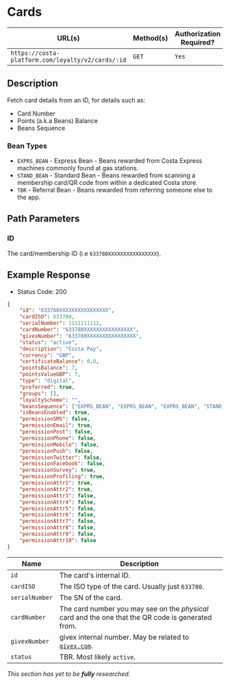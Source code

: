 # Cards
| URL(s) | Method(s) | Authorization Required? |
| ------ | --------- | ----------------------- |
| `https://costa-platform.com/loyalty/v2/cards/:id` | `GET` | `Yes` |


## Description
Fetch card details from an ID, for details such as:
- Card Number
- Points (a.k.a Beans) Balance
- Beans Sequence
### Bean Types
- `EXPRS_BEAN` - Express Bean - Beans rewarded from Costa Express machines commonly found at gas stations.
- `STAND_BEAN` - Standard Bean - Beans rewarded from scanning a membership card/QR code from within a dedicated Costa store.
- `TBR` - Referral Bean - Beans rewarded from referring someone else to the app.

## Path Parameters
### ID
The card/membership ID (i.e `633780XXXXXXXXXXXXXXXX`).

## Example Response
- Status Code: 200
```json
{
	"id": "633780XXXXXXXXXXXXXXXX",
	"cardISO": 633780,
	"serialNumber": 1111111111,
	"cardNumber": "633780XXXXXXXXXXXXXXXX",
	"givexNumber": "633780XXXXXXXXXXXXXXXX",
	"status": "active",
	"description": "Costa Pay",
	"currency": "GBP",
	"certificateBalance": 0.0,
	"pointsBalance": 7,
	"pointsValueGBP": 7,
	"type": "digital",
	"preferred": true,
	"groups": [],
	"loyaltyScheme": "",
	"beansSequence": ["EXPRS_BEAN", "EXPRS_BEAN", "EXPRS_BEAN", "STAND_BEAN", "STAND_BEAN", "STAND_BEAN", "STAND_BEAN"],
	"isBeansEnabled": true,
	"permissionSMS": false,
	"permissionEmail": true,
	"permissionPost": false,
	"permissionPhone": false,
	"permissionMobile": false,
	"permissionPush": false,
	"permissionTwitter": false,
	"permissionFacebook": false,
	"permissionSurvey": true,
	"permissionProfiling": true,
	"permissionAttr1": true,
	"permissionAttr2": true,
	"permissionAttr3": false,
	"permissionAttr4": false,
	"permissionAttr5": false,
	"permissionAttr6": false,
	"permissionAttr7": false,
	"permissionAttr8": false,
	"permissionAttr9": false,
	"permissionAttr10": false
}
```

| Name | Description |
| ---- | ----------- |
| `id` | The card's internal ID. |
| `cardISO` | The ISO type of the card. Usually just `633780`. |
| `serialNumber` | The SN of the card. |
| `cardNumber` | The card number you may see on the *physical* card and the one that the QR code is generated from. |
| `givexNumber` | givex internal number. May be related to [`givex.com`](https://web.givex.com/). |
| `status` | TBR. Most likely `active`. |

*This section has yet to be **fully** researched.*